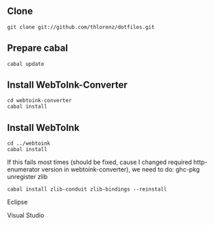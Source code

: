 ## Clone

    git clone git://github.com/thlorenz/dotfiles.git

## Prepare cabal
    
    cabal update

## Install WebToInk-Converter

    cd webtoink-converter
    cabal install

## Install WebToInk
    
    cd ../webtoink
    cabal install

If this fails most times (should be fixed, cause I changed required http-enumerator version in webtoink-converter), 
we need to do:
    ghc-pkg unregister zlib

    cabal install zlib-conduit zlib-bindings --reinstall

Eclipse 

Visual Studio
